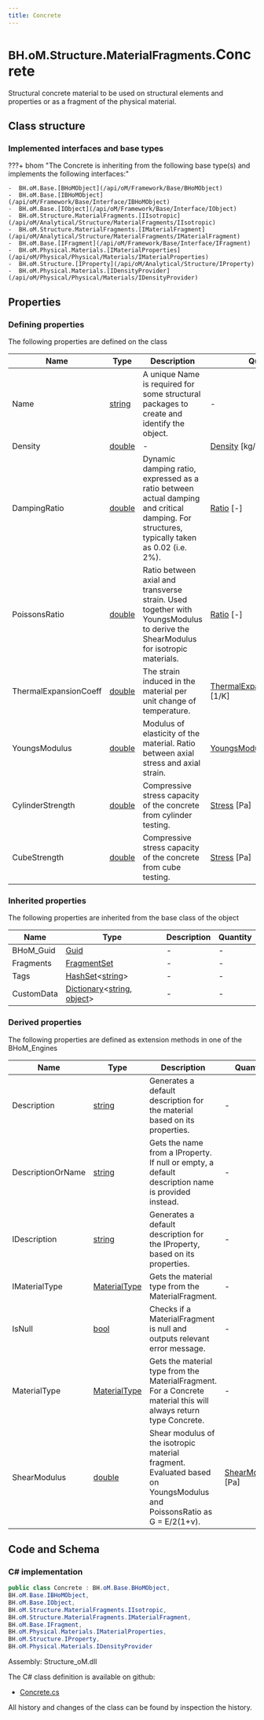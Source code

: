 ```yaml
---
title: Concrete
---
```


# <small>BH.oM.Structure.MaterialFragments.</small>**Concrete**

Structural concrete material to be used on structural elements and properties or as a fragment of the physical material.

## Class structure

### Implemented interfaces and base types

???+ bhom "The Concrete is inheriting from the following base type(s) and implements the following interfaces:"

    -  BH.oM.Base.[BHoMObject](/api/oM/Framework/Base/BHoMObject)
    -  BH.oM.Base.[IBHoMObject](/api/oM/Framework/Base/Interface/IBHoMObject)
    -  BH.oM.Base.[IObject](/api/oM/Framework/Base/Interface/IObject)
    -  BH.oM.Structure.MaterialFragments.[IIsotropic](/api/oM/Analytical/Structure/MaterialFragments/IIsotropic)
    -  BH.oM.Structure.MaterialFragments.[IMaterialFragment](/api/oM/Analytical/Structure/MaterialFragments/IMaterialFragment)
    -  BH.oM.Base.[IFragment](/api/oM/Framework/Base/Interface/IFragment)
    -  BH.oM.Physical.Materials.[IMaterialProperties](/api/oM/Physical/Physical/Materials/IMaterialProperties)
    -  BH.oM.Structure.[IProperty](/api/oM/Analytical/Structure/IProperty)
    -  BH.oM.Physical.Materials.[IDensityProvider](/api/oM/Physical/Physical/Materials/IDensityProvider)


## Properties



### Defining properties

The following properties are defined on the class

| Name             | Type             | Description      | Quantity         |
|------------------|------------------|------------------|------------------|
| Name | [string](https://learn.microsoft.com/en-us/dotnet/api/System.String?view=netstandard-2.0) | A unique Name is required for some structural packages to create and identify the object. | - |
| Density | [double](https://learn.microsoft.com/en-us/dotnet/api/System.Double?view=netstandard-2.0) | - | [Density](/api/oM/Dimensional/Quantities/Attributes/Density) [kg/m³] |
| DampingRatio | [double](https://learn.microsoft.com/en-us/dotnet/api/System.Double?view=netstandard-2.0) | Dynamic damping ratio, expressed as a ratio between actual damping and critical damping. For structures, typically taken as 0.02 (i.e. 2%). | [Ratio](/api/oM/Dimensional/Quantities/Attributes/Ratio) [-] |
| PoissonsRatio | [double](https://learn.microsoft.com/en-us/dotnet/api/System.Double?view=netstandard-2.0) | Ratio between axial and transverse strain. Used together with YoungsModulus to derive the ShearModulus for isotropic materials. | [Ratio](/api/oM/Dimensional/Quantities/Attributes/Ratio) [-] |
| ThermalExpansionCoeff | [double](https://learn.microsoft.com/en-us/dotnet/api/System.Double?view=netstandard-2.0) | The strain induced in the material per unit change of temperature. | [ThermalExpansionCoefficient](/api/oM/Dimensional/Quantities/Attributes/ThermalExpansionCoefficient) [1/K] |
| YoungsModulus | [double](https://learn.microsoft.com/en-us/dotnet/api/System.Double?view=netstandard-2.0) | Modulus of elasticity of the material. Ratio between axial stress and axial strain. | [YoungsModulus](/api/oM/Dimensional/Quantities/Attributes/YoungsModulus) [Pa] |
| CylinderStrength | [double](https://learn.microsoft.com/en-us/dotnet/api/System.Double?view=netstandard-2.0) | Compressive stress capacity of the concrete from cylinder testing. | [Stress](/api/oM/Dimensional/Quantities/Attributes/Stress) [Pa] |
| CubeStrength | [double](https://learn.microsoft.com/en-us/dotnet/api/System.Double?view=netstandard-2.0) | Compressive stress capacity of the concrete from cube testing. | [Stress](/api/oM/Dimensional/Quantities/Attributes/Stress) [Pa] |


### Inherited properties
The following properties are inherited from the base class of the object

| Name             | Type             | Description      | Quantity         |
|------------------|------------------|------------------|------------------|
| BHoM_Guid | [Guid](https://learn.microsoft.com/en-us/dotnet/api/System.Guid?view=netstandard-2.0) | - | - |
| Fragments | [FragmentSet](/api/oM/Framework/Base/FragmentSet) | - | - |
| Tags | [HashSet](https://learn.microsoft.com/en-us/dotnet/api/System.Collections.Generic.HashSet-1?view=netstandard-2.0)&lt;[string](https://learn.microsoft.com/en-us/dotnet/api/System.String?view=netstandard-2.0)&gt; | - | - |
| CustomData | [Dictionary](https://learn.microsoft.com/en-us/dotnet/api/System.Collections.Generic.Dictionary-2?view=netstandard-2.0)&lt;[string](https://learn.microsoft.com/en-us/dotnet/api/System.String?view=netstandard-2.0), [object](https://learn.microsoft.com/en-us/dotnet/api/System.Object?view=netstandard-2.0)&gt; | - | - |


### Derived properties

The following properties are defined as extension methods in one of the BHoM_Engines

| Name             | Type             | Description      | Quantity         | Engine           |
|------------------|------------------|------------------|------------------|------------------|
| Description | [string](https://learn.microsoft.com/en-us/dotnet/api/System.String?view=netstandard-2.0) | Generates a default description for the material based on its properties. | - | Structure_Engine |
| DescriptionOrName | [string](https://learn.microsoft.com/en-us/dotnet/api/System.String?view=netstandard-2.0) | Gets the name from a IProperty. If null or empty, a default description name is provided instead. | - | Structure_Engine |
| IDescription | [string](https://learn.microsoft.com/en-us/dotnet/api/System.String?view=netstandard-2.0) | Generates a default description for the IProperty, based on its properties. | - | Structure_Engine |
| IMaterialType | [MaterialType](/api/oM/Analytical/Structure/MaterialFragments/Enums/MaterialType) | Gets the material type from the MaterialFragment. | - | Structure_Engine |
| IsNull | [bool](https://learn.microsoft.com/en-us/dotnet/api/System.Boolean?view=netstandard-2.0) | Checks if a MaterialFragment is null and outputs relevant error message. | - | Structure_Engine |
| MaterialType | [MaterialType](/api/oM/Analytical/Structure/MaterialFragments/Enums/MaterialType) | Gets the material type from the MaterialFragment. For a Concrete material this will always return type Concrete. | - | Structure_Engine |
| ShearModulus | [double](https://learn.microsoft.com/en-us/dotnet/api/System.Double?view=netstandard-2.0) | Shear modulus of the isotropic material fragment. Evaluated based on YoungsModulus and PoissonsRatio as G = E/2(1+ν). | [ShearModulus](/api/oM/Dimensional/Quantities/Attributes/ShearModulus) [Pa] | Structure_Engine |


## Code and Schema

### C# implementation

``` C# title="C#"
public class Concrete : BH.oM.Base.BHoMObject,
BH.oM.Base.IBHoMObject,
BH.oM.Base.IObject,
BH.oM.Structure.MaterialFragments.IIsotropic,
BH.oM.Structure.MaterialFragments.IMaterialFragment,
BH.oM.Base.IFragment,
BH.oM.Physical.Materials.IMaterialProperties,
BH.oM.Structure.IProperty,
BH.oM.Physical.Materials.IDensityProvider
```

Assembly: Structure_oM.dll

The C# class definition is available on github:

- [Concrete.cs](https://github.com/BHoM/BHoM/blob/develop/Structure_oM/MaterialFragments\Concrete.cs)

All history and changes of the class can be found by inspection the history.

